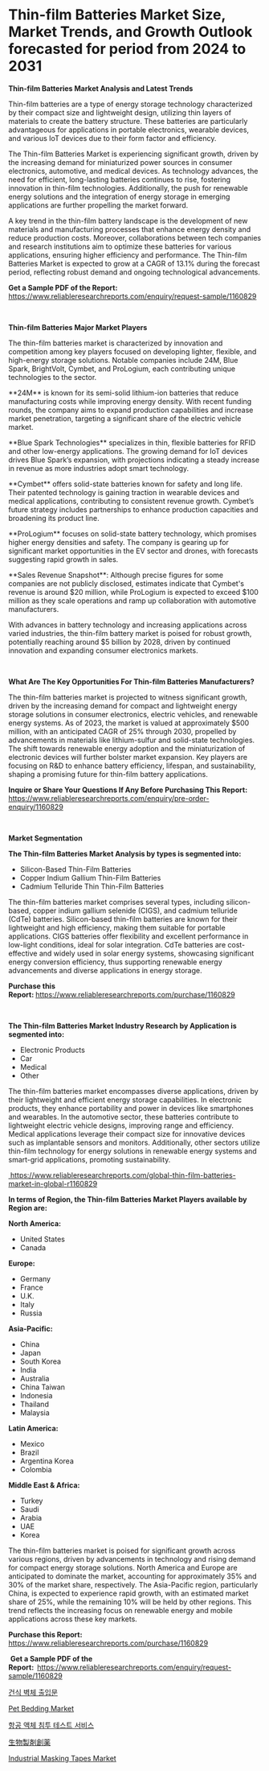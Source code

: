 <p><h1>Thin-film Batteries Market Size, Market Trends, and Growth Outlook forecasted for period from 2024 to 2031</h1></p><p><strong>Thin-film Batteries Market Analysis and Latest Trends</strong></p>
<p><p>Thin-film batteries are a type of energy storage technology characterized by their compact size and lightweight design, utilizing thin layers of materials to create the battery structure. These batteries are particularly advantageous for applications in portable electronics, wearable devices, and various IoT devices due to their form factor and efficiency. </p><p>The Thin-film Batteries Market is experiencing significant growth, driven by the increasing demand for miniaturized power sources in consumer electronics, automotive, and medical devices. As technology advances, the need for efficient, long-lasting batteries continues to rise, fostering innovation in thin-film technologies. Additionally, the push for renewable energy solutions and the integration of energy storage in emerging applications are further propelling the market forward.</p><p>A key trend in the thin-film battery landscape is the development of new materials and manufacturing processes that enhance energy density and reduce production costs. Moreover, collaborations between tech companies and research institutions aim to optimize these batteries for various applications, ensuring higher efficiency and performance. The Thin-film Batteries Market is expected to grow at a CAGR of 13.1% during the forecast period, reflecting robust demand and ongoing technological advancements.</p></p>
<p><strong>Get a Sample PDF of the Report:&nbsp;</strong> <a href="https://www.reliableresearchreports.com/enquiry/request-sample/1160829">https://www.reliableresearchreports.com/enquiry/request-sample/1160829</a></p>
<p>&nbsp;</p>
<p><strong>Thin-film Batteries Major Market Players</strong></p>
<p><p>The thin-film batteries market is characterized by innovation and competition among key players focused on developing lighter, flexible, and high-energy storage solutions. Notable companies include 24M, Blue Spark, BrightVolt, Cymbet, and ProLogium, each contributing unique technologies to the sector.</p><p>**24M** is known for its semi-solid lithium-ion batteries that reduce manufacturing costs while improving energy density. With recent funding rounds, the company aims to expand production capabilities and increase market penetration, targeting a significant share of the electric vehicle market.</p><p>**Blue Spark Technologies** specializes in thin, flexible batteries for RFID and other low-energy applications. The growing demand for IoT devices drives Blue Spark’s expansion, with projections indicating a steady increase in revenue as more industries adopt smart technology.</p><p>**Cymbet** offers solid-state batteries known for safety and long life. Their patented technology is gaining traction in wearable devices and medical applications, contributing to consistent revenue growth. Cymbet’s future strategy includes partnerships to enhance production capacities and broadening its product line.</p><p>**ProLogium** focuses on solid-state battery technology, which promises higher energy densities and safety. The company is gearing up for significant market opportunities in the EV sector and drones, with forecasts suggesting rapid growth in sales.</p><p>**Sales Revenue Snapshot**: Although precise figures for some companies are not publicly disclosed, estimates indicate that Cymbet's revenue is around $20 million, while ProLogium is expected to exceed $100 million as they scale operations and ramp up collaboration with automotive manufacturers.</p><p>With advances in battery technology and increasing applications across varied industries, the thin-film battery market is poised for robust growth, potentially reaching around $5 billion by 2028, driven by continued innovation and expanding consumer electronics markets.</p></p>
<p>&nbsp;</p>
<p><strong>What Are The Key Opportunities For Thin-film Batteries Manufacturers?</strong></p>
<p><p>The thin-film batteries market is projected to witness significant growth, driven by the increasing demand for compact and lightweight energy storage solutions in consumer electronics, electric vehicles, and renewable energy systems. As of 2023, the market is valued at approximately $500 million, with an anticipated CAGR of 25% through 2030, propelled by advancements in materials like lithium-sulfur and solid-state technologies. The shift towards renewable energy adoption and the miniaturization of electronic devices will further bolster market expansion. Key players are focusing on R&D to enhance battery efficiency, lifespan, and sustainability, shaping a promising future for thin-film battery applications.</p></p>
<p><strong>Inquire or Share Your Questions If Any Before Purchasing This Report:</strong> <a href="https://www.reliableresearchreports.com/enquiry/pre-order-enquiry/1160829">https://www.reliableresearchreports.com/enquiry/pre-order-enquiry/1160829</a></p>
<p>&nbsp;</p>
<p><strong>Market Segmentation</strong></p>
<p><strong>The Thin-film Batteries Market Analysis by types is segmented into:</strong></p>
<p><ul><li>Silicon-Based Thin-Film Batteries</li><li>Copper Indium Gallium Thin-Film Batteries</li><li>Cadmium Telluride Thin Thin-Film Batteries</li></ul></p>
<p><p>The thin-film batteries market comprises several types, including silicon-based, copper indium gallium selenide (CIGS), and cadmium telluride (CdTe) batteries. Silicon-based thin-film batteries are known for their lightweight and high efficiency, making them suitable for portable applications. CIGS batteries offer flexibility and excellent performance in low-light conditions, ideal for solar integration. CdTe batteries are cost-effective and widely used in solar energy systems, showcasing significant energy conversion efficiency, thus supporting renewable energy advancements and diverse applications in energy storage.</p></p>
<p><strong>Purchase this Report:&nbsp;</strong><a href="https://www.reliableresearchreports.com/purchase/1160829">https://www.reliableresearchreports.com/purchase/1160829</a></p>
<p>&nbsp;</p>
<p><strong>The Thin-film Batteries Market Industry Research by Application is segmented into:</strong></p>
<p><ul><li>Electronic Products</li><li>Car</li><li>Medical</li><li>Other</li></ul></p>
<p><p>The thin-film batteries market encompasses diverse applications, driven by their lightweight and efficient energy storage capabilities. In electronic products, they enhance portability and power in devices like smartphones and wearables. In the automotive sector, these batteries contribute to lightweight electric vehicle designs, improving range and efficiency. Medical applications leverage their compact size for innovative devices such as implantable sensors and monitors. Additionally, other sectors utilize thin-film technology for energy solutions in renewable energy systems and smart-grid applications, promoting sustainability.</p></p>
<p><a href="https://www.reliableresearchreports.com/global-thin-film-batteries-market-in-global-r1160829">&nbsp;https://www.reliableresearchreports.com/global-thin-film-batteries-market-in-global-r1160829</a></p>
<p><strong>In terms of Region, the Thin-film Batteries Market Players available by Region are:</strong></p>
<p>
    <p> <strong> North America: </strong>
        <ul>
            <li>United States</li>
            <li>Canada</li>
        </ul>
        </p> 
    <p> <strong> Europe: </strong>
        <ul>
            <li>Germany</li>
            <li>France</li>
            <li>U.K.</li>
            <li>Italy</li>
            <li>Russia</li>
        </ul>
        </p> 
    <p> <strong> Asia-Pacific: </strong>
        <ul>
            <li>China</li>
            <li>Japan</li>
            <li>South Korea</li>
            <li>India</li>
            <li>Australia</li>
            <li>China Taiwan</li>
            <li>Indonesia</li>
            <li>Thailand</li>
            <li>Malaysia</li>
        </ul>
        </p> 
    <p> <strong> Latin America: </strong>
        <ul>
            <li>Mexico</li>
            <li>Brazil</li>
            <li>Argentina Korea</li>
            <li>Colombia</li>
        </ul>
        </p> 
    <p> <strong> Middle East & Africa: </strong>
        <ul>
            <li>Turkey</li>
            <li>Saudi</li>
            <li>Arabia</li>
            <li>UAE</li>
            <li>Korea</li>
        </ul>
    </p>
    </p>
<p><p>The thin-film batteries market is poised for significant growth across various regions, driven by advancements in technology and rising demand for compact energy storage solutions. North America and Europe are anticipated to dominate the market, accounting for approximately 35% and 30% of the market share, respectively. The Asia-Pacific region, particularly China, is expected to experience rapid growth, with an estimated market share of 25%, while the remaining 10% will be held by other regions. This trend reflects the increasing focus on renewable energy and mobile applications across these key markets.</p></p>
<p><strong>Purchase this Report: </strong><a href="https://www.reliableresearchreports.com/purchase/1160829">https://www.reliableresearchreports.com/purchase/1160829</a></p>
<p>&nbsp;<strong>Get a Sample PDF of the Report:&nbsp;&nbsp;</strong><a href="https://www.reliableresearchreports.com/enquiry/request-sample/1160829">https://www.reliableresearchreports.com/enquiry/request-sample/1160829</a></p>
<p><strong></strong></p>
<p><p><a href="https://medium.com/@seamus.ocallaghan/%EC%84%B8%EA%B3%84-drywall-access-door-market-%EC%9D%80-2024%EC%97%90%EC%84%9C-2031%EB%A1%9C-%EC%97%B0%ED%8F%89%EA%B7%A0-%EC%A6%9D%EA%B0%80%EC%9C%A8%EC%9D%84-%EB%B3%B4%EC%9D%BC-%EA%B2%83%EC%9C%BC%EB%A1%9C-%EC%98%88%EC%83%81%EB%90%A9%EB%8B%88%EB%8B%A4-2b24f2f4e98c">건식 벽체 출입문</a></p><p><a href="https://www.linkedin.com/pulse/future-innovation-global-pet-bedding-market-growth-opportunities-mznbe?trackingId=WM9u9c5pTL%2B0FdkgSH2skA%3D%3D">Pet Bedding Market</a></p><p><a href="https://medium.com/@trackie2000/aviation-liquid-penetrant-testing-service-market-%EC%9D%98-%EA%B8%80%EB%A1%9C%EB%B2%8C-%EC%8B%9C%EC%9E%A5-%EA%B0%9C%EC%9A%94%EB%8A%94-%EC%A0%84-%EC%84%B8%EA%B3%84-%EB%B0%8F-%EC%A3%BC%EC%9A%94-%EC%8B%9C%EC%9E%A5%EC%9D%98-%EC%82%B0%EC%97%85%EC%97%90-%EC%98%81%ED%96%A5%EC%9D%84-%EB%AF%B8%EC%B9%98%EB%8A%94-%EC%A3%BC%EC%9A%94-%ED%8A%B8%EB%A0%8C%EB%93%9C%EC%97%90-25bb2aa4507c">항공 액체 침투 테스트 서비스</a></p><p><a href="https://medium.com/@jamiebertrgnaum3545/biologics-drug-discovery-market-%E3%81%AF-%E3%82%B3%E3%82%B9%E3%83%88%E7%AE%A1%E7%90%86%E3%81%A8%E5%8A%B9%E7%8E%87%E5%90%91%E4%B8%8A%E3%82%92%E5%84%AA%E5%85%88%E3%81%97%E3%81%BE%E3%81%99-%E3%81%95%E3%82%89%E3%81%AB-%E5%A0%B1%E5%91%8A%E6%9B%B8%E3%81%AF%E5%B8%82%E5%A0%B4%E3%81%AE%E9%9C%80%E8%A6%81%E9%9D%A2%E3%81%A8%E4%BE%9B%E7%B5%A6%E9%9D%A2%E3%81%AE%E4%B8%A1%E6%96%B9%E3%82%92%E3%82%AB%E3%83%90%E3%83%BC%E3%81%97%E3%81%A6%E3%81%84%E3%81%BE%E3%81%99-biologics-drug-417287a173a2">生物製剤創薬</a></p><p><a href="https://issuu.com/reportprime-2/docs/industrial-masking-tapes-market-siz_9b3141e6756cfb">Industrial Masking Tapes Market</a></p></p>